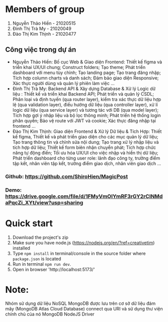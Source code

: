 # Members of group

1. Nguyễn Thảo Hiền - 21020515
2. Đinh Thị Trà My - 21020049
3. Đào Thị Kim Thịnh - 21020477

## Công việc trong dự án
- Nguyễn Thảo Hiền: 
    Bố cục Web & Giao diện Frontend: Thiết kế figma và triển khai UX/UI chung; Construct folders; Tạo theme; Phát triển dashboard với menu tùy chỉnh; Tạo landing page; Tạo trang đăng nhập; Tích hợp column charts và danh sách; Đảm bảo giao diện Responsive; Xác thực người dùng và quản lý phiên làm việc ...
- Đinh Thị Trà My: 
    Backend API & Xây dựng Database & Xử lý Logic dữ liệu : Thiết kế và triển khai Backend API; Phát triển và quản lý CSDL; Phân loại và định tuyến (qua router layer), kiểm tra xác thực dữ liệu hợp lệ (qua validation layer), điều hướng dữ liệu (qua controller layer), xử lí logic dữ liệu (qua service layer) và tương tác với DB (qua model layer); Tích hợp gợi ý nhập liệu và bộ lọc thông minh; Phát triển hệ thống login phân quyền; Bảo vệ route với JWT và cookie; Xác thực đăng nhập tại frontend ...
- Đào Thị Kim Thịnh: 
    Giao diện Frontend & Xử lý Dữ liệu & Tích Hợp: Thiết kế figma, Thiết kế và phát triển giao diện cho các mục quản lý dữ liệu; Tạo trang thông tin và chỉnh sửa nội dung; Tạo trang xử lý nhập liệu và tích hợp dữ liệu; Thiết kế form biên nhận chuyển phát; Tích hợp chức năng tự động điền; Tối ưu hóa UX/UI cho việc nhập và hiển thị dữ liệu; Phát triển dashboard cho từng user role: lãnh đạo công ty, trưởng điểm tập kết, nhân viên tập kết, trưởng điểm giao dịch, nhân viên giao dịch ...


### Github: https://github.com/ShiroHien/MagicPost
### Demo: https://drive.google.com/file/d/1FMyVmOIYmRF3rGY2rClNMdaPqcZi_XYt/view?usp=sharing


# Quick start

1.  Download the project's zip
2.  Make sure you have node.js (<https://nodejs.org/en/?ref=creativetim>) installed
3.  Type `npm install` in terminal/console in the source folder where `package.json` is located
4.  Run in terminal `npm run dev`.
5.  Open in browser 'http://localhost:5173/'

# Note: 
Nhóm sử dụng dữ liệu NoSQL MongoDB được lưu trên cơ sở dữ liệu đám mây (MongoDB Atlas Cloud Database) connect qua URI và sử dụng thư viện chính chủ của nó MongoDB NodeJS Driver
